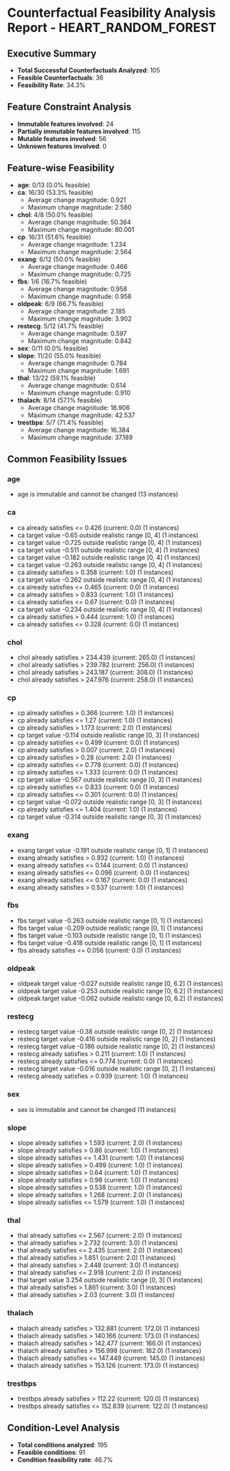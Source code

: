 # Counterfactual Feasibility Analysis Report - HEART_RANDOM_FOREST

## Executive Summary
- **Total Successful Counterfactuals Analyzed**: 105
- **Feasible Counterfactuals**: 36
- **Feasibility Rate**: 34.3%

## Feature Constraint Analysis
- **Immutable features involved**: 24
- **Partially immutable features involved**: 115
- **Mutable features involved**: 56
- **Unknown features involved**: 0

## Feature-wise Feasibility
- **age**: 0/13 (0.0% feasible)
- **ca**: 16/30 (53.3% feasible)
  - Average change magnitude: 0.921
  - Maximum change magnitude: 2.580
- **chol**: 4/8 (50.0% feasible)
  - Average change magnitude: 50.364
  - Maximum change magnitude: 80.001
- **cp**: 16/31 (51.6% feasible)
  - Average change magnitude: 1.234
  - Maximum change magnitude: 2.564
- **exang**: 6/12 (50.0% feasible)
  - Average change magnitude: 0.466
  - Maximum change magnitude: 0.725
- **fbs**: 1/6 (16.7% feasible)
  - Average change magnitude: 0.958
  - Maximum change magnitude: 0.958
- **oldpeak**: 6/9 (66.7% feasible)
  - Average change magnitude: 2.185
  - Maximum change magnitude: 3.902
- **restecg**: 5/12 (41.7% feasible)
  - Average change magnitude: 0.597
  - Maximum change magnitude: 0.842
- **sex**: 0/11 (0.0% feasible)
- **slope**: 11/20 (55.0% feasible)
  - Average change magnitude: 0.784
  - Maximum change magnitude: 1.691
- **thal**: 13/22 (59.1% feasible)
  - Average change magnitude: 0.614
  - Maximum change magnitude: 0.910
- **thalach**: 8/14 (57.1% feasible)
  - Average change magnitude: 18.906
  - Maximum change magnitude: 42.537
- **trestbps**: 5/7 (71.4% feasible)
  - Average change magnitude: 16.384
  - Maximum change magnitude: 37.189

## Common Feasibility Issues

### age
- age is immutable and cannot be changed (13 instances)

### ca
- ca already satisfies <= 0.426 (current: 0.0) (1 instances)
- ca target value -0.65 outside realistic range [0, 4] (1 instances)
- ca target value -0.725 outside realistic range [0, 4] (1 instances)
- ca target value -0.511 outside realistic range [0, 4] (1 instances)
- ca target value -0.182 outside realistic range [0, 4] (1 instances)
- ca target value -0.263 outside realistic range [0, 4] (1 instances)
- ca already satisfies > 0.358 (current: 1.0) (1 instances)
- ca target value -0.262 outside realistic range [0, 4] (1 instances)
- ca already satisfies <= 0.465 (current: 0.0) (1 instances)
- ca already satisfies > 0.833 (current: 1.0) (1 instances)
- ca already satisfies <= 0.67 (current: 0.0) (1 instances)
- ca target value -0.234 outside realistic range [0, 4] (1 instances)
- ca already satisfies > 0.444 (current: 1.0) (1 instances)
- ca already satisfies <= 0.328 (current: 0.0) (1 instances)

### chol
- chol already satisfies > 234.439 (current: 265.0) (1 instances)
- chol already satisfies > 239.782 (current: 256.0) (1 instances)
- chol already satisfies > 243.187 (current: 308.0) (1 instances)
- chol already satisfies > 247.976 (current: 258.0) (1 instances)

### cp
- cp already satisfies > 0.366 (current: 1.0) (1 instances)
- cp already satisfies <= 1.27 (current: 1.0) (1 instances)
- cp already satisfies > 1.173 (current: 2.0) (1 instances)
- cp target value -0.114 outside realistic range [0, 3] (1 instances)
- cp already satisfies <= 0.499 (current: 0.0) (1 instances)
- cp already satisfies > 0.007 (current: 2.0) (1 instances)
- cp already satisfies > 0.28 (current: 2.0) (1 instances)
- cp already satisfies <= 0.778 (current: 0.0) (1 instances)
- cp already satisfies <= 1.333 (current: 0.0) (1 instances)
- cp target value -0.567 outside realistic range [0, 3] (1 instances)
- cp already satisfies <= 0.833 (current: 0.0) (1 instances)
- cp already satisfies <= 0.301 (current: 0.0) (1 instances)
- cp target value -0.072 outside realistic range [0, 3] (1 instances)
- cp already satisfies <= 1.404 (current: 1.0) (1 instances)
- cp target value -0.314 outside realistic range [0, 3] (1 instances)

### exang
- exang target value -0.191 outside realistic range [0, 1] (1 instances)
- exang already satisfies > 0.932 (current: 1.0) (1 instances)
- exang already satisfies <= 0.144 (current: 0.0) (1 instances)
- exang already satisfies <= 0.096 (current: 0.0) (1 instances)
- exang already satisfies <= 0.167 (current: 0.0) (1 instances)
- exang already satisfies > 0.537 (current: 1.0) (1 instances)

### fbs
- fbs target value -0.263 outside realistic range [0, 1] (1 instances)
- fbs target value -0.209 outside realistic range [0, 1] (1 instances)
- fbs target value -0.103 outside realistic range [0, 1] (1 instances)
- fbs target value -0.418 outside realistic range [0, 1] (1 instances)
- fbs already satisfies <= 0.056 (current: 0.0) (1 instances)

### oldpeak
- oldpeak target value -0.027 outside realistic range [0, 6.2] (1 instances)
- oldpeak target value -0.253 outside realistic range [0, 6.2] (1 instances)
- oldpeak target value -0.062 outside realistic range [0, 6.2] (1 instances)

### restecg
- restecg target value -0.38 outside realistic range [0, 2] (1 instances)
- restecg target value -0.416 outside realistic range [0, 2] (1 instances)
- restecg target value -0.186 outside realistic range [0, 2] (1 instances)
- restecg already satisfies > 0.211 (current: 1.0) (1 instances)
- restecg already satisfies <= 0.774 (current: 0.0) (1 instances)
- restecg target value -0.016 outside realistic range [0, 2] (1 instances)
- restecg already satisfies > 0.939 (current: 1.0) (1 instances)

### sex
- sex is immutable and cannot be changed (11 instances)

### slope
- slope already satisfies > 1.593 (current: 2.0) (1 instances)
- slope already satisfies > 0.86 (current: 1.0) (1 instances)
- slope already satisfies <= 1.431 (current: 1.0) (1 instances)
- slope already satisfies > 0.499 (current: 1.0) (1 instances)
- slope already satisfies > 0.64 (current: 1.0) (1 instances)
- slope already satisfies > 0.98 (current: 1.0) (1 instances)
- slope already satisfies > 0.538 (current: 1.0) (1 instances)
- slope already satisfies > 1.268 (current: 2.0) (1 instances)
- slope already satisfies <= 1.579 (current: 1.0) (1 instances)

### thal
- thal already satisfies <= 2.567 (current: 2.0) (1 instances)
- thal already satisfies > 2.732 (current: 3.0) (1 instances)
- thal already satisfies <= 2.435 (current: 2.0) (1 instances)
- thal already satisfies > 1.851 (current: 2.0) (1 instances)
- thal already satisfies > 2.448 (current: 3.0) (1 instances)
- thal already satisfies <= 2.918 (current: 2.0) (1 instances)
- thal target value 3.254 outside realistic range [0, 3] (1 instances)
- thal already satisfies > 1.861 (current: 3.0) (1 instances)
- thal already satisfies > 2.03 (current: 3.0) (1 instances)

### thalach
- thalach already satisfies > 132.881 (current: 172.0) (1 instances)
- thalach already satisfies > 140.166 (current: 173.0) (1 instances)
- thalach already satisfies > 142.477 (current: 166.0) (1 instances)
- thalach already satisfies > 156.998 (current: 162.0) (1 instances)
- thalach already satisfies <= 147.449 (current: 145.0) (1 instances)
- thalach already satisfies > 153.126 (current: 173.0) (1 instances)

### trestbps
- trestbps already satisfies > 112.22 (current: 120.0) (1 instances)
- trestbps already satisfies <= 152.639 (current: 122.0) (1 instances)

## Condition-Level Analysis
- **Total conditions analyzed**: 195
- **Feasible conditions**: 91
- **Condition feasibility rate**: 46.7%

